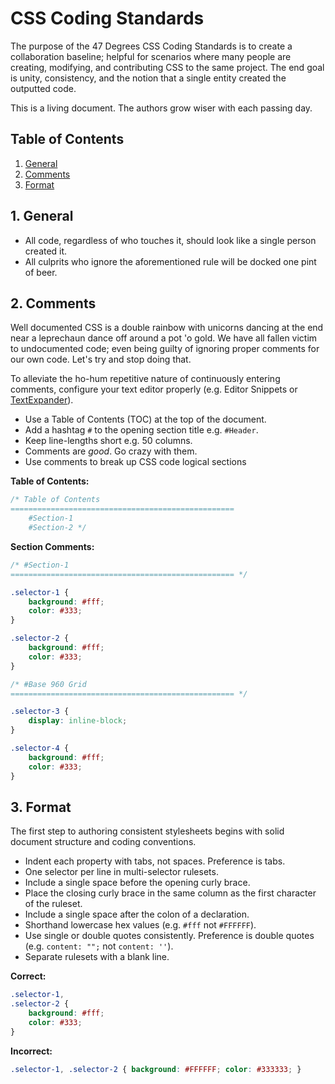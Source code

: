 # CSS Coding Standards

The purpose of the 47 Degrees CSS Coding Standards is to create a collaboration baseline; helpful for scenarios where many people are creating, modifying, and contributing CSS to the same project. The end goal is unity, consistency, and the notion that a single entity created the outputted code.

This is a living document. The authors grow wiser with each passing day.

## Table of Contents

1. [General](#section-general)
2. [Comments](#section-comments)
3. [Format](#section-format)

<a name="section-general"></a>
## 1. General

* All code, regardless of who touches it, should look like a single person created it.
* All culprits who ignore the aforementioned rule will be docked one pint of beer.

<a name="section-comments"></a>
## 2. Comments

Well documented CSS is a double rainbow with unicorns dancing at the end near a leprechaun dance off around a pot 'o gold. We have all fallen victim to undocumented code; even being guilty of ignoring proper comments for our own code. Let's try and stop doing that.

To alleviate the ho-hum repetitive nature of continuously entering comments, configure your text editor properly (e.g. Editor Snippets or [TextExpander](http://smilesoftware.com/TextExpander/)).

* Use a Table of Contents (TOC) at the top of the document.
* Add a hashtag `#` to the opening section title e.g. `#Header`.
* Keep line-lengths short e.g. 50 columns.
* Comments are *good*. Go crazy with them.
* Use comments to break up CSS code logical sections

**Table of Contents:**

```css
/* Table of Contents
==================================================
	#Section-1
	#Section-2 */
```

**Section Comments:**
```css
/* #Section-1
================================================== */

.selector-1 {
	background: #fff;
	color: #333;
}

.selector-2 {
	background: #fff;
	color: #333;
}

/* #Base 960 Grid
================================================== */

.selector-3 {
	display: inline-block;
}

.selector-4 {
	background: #fff;
	color: #333;
}
```

<a name="section-format"></a>
## 3. Format

The first step to authoring consistent stylesheets begins with solid document structure and coding conventions.

* Indent each property with tabs, not spaces. Preference is tabs.
* One selector per line in multi-selector rulesets.
* Include a single space before the opening curly brace.
* Place the closing curly brace in the same column as the first character of the ruleset. 
* Include a single space after the colon of a declaration.
* Shorthand lowercase hex values (e.g. `#fff` not `#FFFFFF`).
* Use single or double quotes consistently. Preference is double quotes (e.g. `content: "";` not `content: ''`).
* Separate rulesets with a blank line.

**Correct:**

```css
.selector-1,
.selector-2 {
	background: #fff;
	color: #333;
}
```

**Incorrect:**

```css
.selector-1, .selector-2 { background: #FFFFFF; color: #333333; }
```